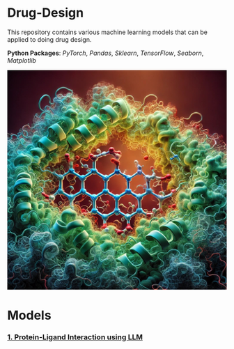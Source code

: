 # Drug-Design

This repository contains various machine learning models that can be applied to doing drug design.

**Python Packages**: *PyTorch*, *Pandas*, *Sklearn*, *TensorFlow*, *Seaborn*, *Matplotlib*

<img src="img1.jpeg" alt="image1" width="700"/>


# Models

### [1. Protein-Ligand Interaction using LLM](https://github.com/bzkarimi/ML-Projects/tree/main/water-quality)

